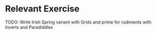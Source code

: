 # Relevant Exercise

TODO:  Write Irish Spring variant with Grids and prime for rudiments with Inverts and Paradiddles